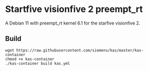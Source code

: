 # Startfive visionfive 2 preempt_rt

A Debian 11 with preempt_rt kernel 6.1 for the starfive visionfive 2.

## Build

```
wget https://raw.githubusercontent.com/siemens/kas/master/kas-container
chmod +x kas-container
./kas-container build kas.yml
```
